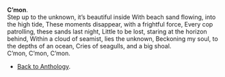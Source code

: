 **C’mon**.  
Step up to the unknown, it’s beautiful inside
With beach sand flowing, into the high tide,
These moments disappear, with a frightful force,
Every cop patrolling, these sands last night,
Little to be lost, staring at the horizon behind,
Within a cloud of seamist, lies the unknown,
Beckoning my soul, to the depths of an ocean,
Cries of seagulls, and a big shoal.  
C’mon, C’mon, C’mon.  

- <a href="https://kushalsamant.github.io/anthology.html">Back to Anthology</a>.  